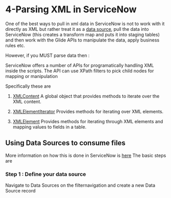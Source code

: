 # 4-Parsing XML in ServiceNow

One of the best ways to pull in xml data in ServiceNow is not to work with it directly as XML but rather treat it as a [data source](#), pull the data into ServiceNow (this creates a transform map and puts it into staging tables) and then work with the Glide APIs to manipulate the data, apply business rules etc.

However, if you MUST parse data then : 

ServiceNow offers a number of APIs for programatically handling XML inside the scripts. The API can use XPath filters to pick child nodes for mapping or manipulation

Specifically these are 

1. [XMLContent](https://docs.servicenow.com/bundle/jakarta-servicenow-platform/page/administer/edge-encryption/concept/c_XMLContentAPI.html)
A global object that provides methods to iterate over the XML content.

2. [XMLElementIterator](https://docs.servicenow.com/bundle/jakarta-servicenow-platform/page/administer/edge-encryption/concept/c_XMLElementIteratorAPI.html)
Provides methods for iterating over XML elements.

3. [XMLElement](https://docs.servicenow.com/bundle/jakarta-servicenow-platform/page/administer/edge-encryption/concept/c_XMLElementAPI.html)
Provides methods for iterating through XML elements and mapping values to fields in a table.

## Using Data Sources to consume files
More information on how this is done in ServiceNow is [here](https://docs.servicenow.com/bundle/kingston-platform-administration/page/administer/import-sets/concept/c_DataSources.html)
The basic steps are 

### Step 1 : Define your data source
Navigate to Data Sources on the filternavigation and create a new Data Source record

![]()
